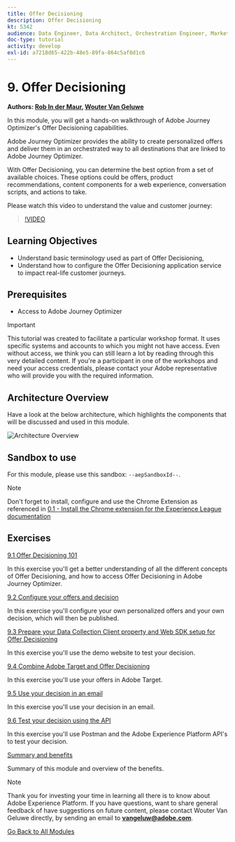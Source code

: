 ```yaml
---
title: Offer Decisioning
description: Offer Decisioning
kt: 5342
audience: Data Engineer, Data Architect, Orchestration Engineer, Marketer
doc-type: tutorial
activity: develop
exl-id: a7218d65-422b-48e5-89fa-864c5af8d1c6
---
```

# 9. Offer Decisioning

**Authors: [Rob In der Maur](https://www.linkedin.com/in/ridmaur/), [Wouter Van Geluwe](https://www.linkedin.com/in/woutervangeluwe/)**

In this module, you will get a hands-on walkthrough of Adobe Journey Optimizer's Offer Decisioning capabilities.

Adobe Journey Optimizer provides the ability to create personalized offers and deliver them in an orchestrated way to all destinations that are linked to Adobe Journey Optimizer.

With Offer Decisioning, you can determine the best option from a set of available choices. These options could be offers, product recommendations, content components for a web experience, conversation scripts, and actions to take. 

Please watch this video to understand the value and customer journey:

>[!VIDEO](https://video.tv.adobe.com/v/328829?quality=12&learn=on)

## Learning Objectives

- Understand basic terminology used as part of Offer Decisioning,
- Understand how to configure the Offer Decisioning application service to impact real-life customer journeys.

## Prerequisites

- Access to Adobe Journey Optimizer

>[!IMPORTANT]
>
>This tutorial was created to facilitate a particular workshop format. It uses specific systems and accounts to which you might not have access. Even without access, we think you can still learn a lot by reading through this very detailed content. If you're a participant in one of the workshops and need your access credentials, please contact your Adobe representative who will provide you with the required information.

## Architecture Overview

Have a look at the below architecture, which highlights the components that will be discussed and used in this module.

![Architecture Overview](assets/images/architecturem14.png)

## Sandbox to use

For this module, please use this sandbox: `--aepSandboxId--`.

>[!NOTE]
>
>Don't forget to install, configure and use the Chrome Extension as referenced in [0.1 - Install the Chrome extension for the Experience League documentation](../module0/ex1.md)

## Exercises

[9.1 Offer Decisioning 101](./ex1.md)

In this exercise you'll get a better understanding of all the different concepts of Offer Decisioning, and how to access Offer Decisioning in Adobe Journey Optimizer.

[9.2 Configure your offers and decision](./ex2.md)

In this exercise you'll configure your own personalized offers and your own decision, which will then be published.

[9.3 Prepare your Data Collection Client property and Web SDK setup for Offer Decisioning](./ex3.md)

In this exercise you'll use the demo website to test your decision.

[9.4 Combine Adobe Target and Offer Decisioning](./ex4.md)

In this exercise you'll use your offers in Adobe Target.

[9.5 Use your decision in an email](./ex5.md)

In this exercise you'll use your decision in an email.

[9.6 Test your decision using the API](./ex6.md)

In this exercise you'll use Postman and the Adobe Experience Platform API's to test your decision.

[Summary and benefits](./summary.md)

Summary of this module and overview of the benefits.

>[!NOTE]
>
>Thank you for investing your time in learning all there is to know about Adobe Experience Platform. If you have questions, want to share general feedback of have suggestions on future content, please contact Wouter Van Geluwe directly, by sending an email to **vangeluw@adobe.com**.

[Go Back to All Modules](../../overview.md)
